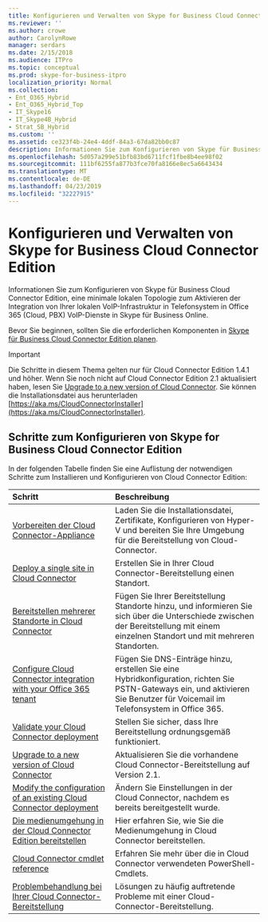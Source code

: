 ```yaml
---
title: Konfigurieren und Verwalten von Skype for Business Cloud Connector Edition
ms.reviewer: ''
ms.author: crowe
author: CarolynRowe
manager: serdars
ms.date: 2/15/2018
ms.audience: ITPro
ms.topic: conceptual
ms.prod: skype-for-business-itpro
localization_priority: Normal
ms.collection:
- Ent_O365_Hybrid
- Ent_O365_Hybrid_Top
- IT_Skype16
- IT_Skype4B_Hybrid
- Strat_SB_Hybrid
ms.custom: ''
ms.assetid: ce323f4b-24e4-4ddf-84a3-67da82bb0c87
description: Informationen Sie zum Konfigurieren von Skype für Business Cloud Connector Edition, eine minimale lokalen Topologie zum Aktivieren der Integration von Ihrer lokalen VoIP-Infrastruktur in Telefonsystem in Office 365 (Cloud, PBX) VoIP-Dienste in Skype für Business Online.
ms.openlocfilehash: 5d057a299e51bfb83bd6711fcf1fbe8b4ee98f02
ms.sourcegitcommit: 111bf6255fa877b3fce70fa8166e8ec5a6643434
ms.translationtype: MT
ms.contentlocale: de-DE
ms.lasthandoff: 04/23/2019
ms.locfileid: "32227915"
---
```

# <a name="configure-and-manage-skype-for-business-cloud-connector-edition"></a>Konfigurieren und Verwalten von Skype for Business Cloud Connector Edition
 
Informationen Sie zum Konfigurieren von Skype für Business Cloud Connector Edition, eine minimale lokalen Topologie zum Aktivieren der Integration von Ihrer lokalen VoIP-Infrastruktur in Telefonsystem in Office 365 (Cloud, PBX) VoIP-Dienste in Skype für Business Online. 
  
Bevor Sie beginnen, sollten Sie die erforderlichen Komponenten in [Skype für Business Cloud Connector Edition planen](plan-skype-for-business-cloud-connector-edition.md).
  
> [!IMPORTANT]
> Die Schritte in diesem Thema gelten nur für Cloud Connector Edition 1.4.1 und höher. Wenn Sie noch nicht auf Cloud Connector Edition 2.1 aktualisiert haben, lesen Sie [Upgrade to a new version of Cloud Connector](upgrade-to-a-new-version-of-cloud-connector.md). Sie können die Installationsdatei aus herunterladen [https://aka.ms/CloudConnectorInstaller](https://aka.ms/CloudConnectorInstaller). 
  
## <a name="steps-to-configure-skype-for-business-cloud-connector-edition"></a>Schritte zum Konfigurieren von Skype for Business Cloud Connector Edition

In der folgenden Tabelle finden Sie eine Auflistung der notwendigen Schritte zum Installieren und Konfigurieren von Cloud Connector Edition:
  
|**Schritt**|**Beschreibung**|
|:-----|:-----|
|[Vorbereiten der Cloud Connector-Appliance](prepare-your-cloud-connector-appliance.md) <br/> |Laden Sie die Installationsdatei, Zertifikate, Konfigurieren von Hyper-V und bereiten Sie Ihre Umgebung für die Bereitstellung von Cloud-Connector.  <br/> |
|[Deploy a single site in Cloud Connector](deploy-a-single-site-in-cloud-connector.md) <br/> |Erstellen Sie in Ihrer Cloud Connector-Bereitstellung einen Standort.  <br/> |
|[Bereitstellen mehrerer Standorte in Cloud Connector](deploy-multiple-sites-in-cloud-connector.md) <br/> |Fügen Sie Ihrer Bereitstellung Standorte hinzu, und informieren Sie sich über die Unterschiede zwischen der Bereitstellung mit einem einzelnen Standort und mit mehreren Standorten.  <br/> |
|[Configure Cloud Connector integration with your Office 365 tenant](configure-cloud-connector-integration-with-your-office-365-tenant.md) <br/> |Fügen Sie DNS-Einträge hinzu, erstellen Sie eine Hybridkonfiguration, richten Sie PSTN-Gateways ein, und aktivieren Sie Benutzer für Voicemail im Telefonsystem in Office 365.  <br/> |
|[Validate your Cloud Connector deployment](validate-your-cloud-connector-deployment.md) <br/> |Stellen Sie sicher, dass Ihre Bereitstellung ordnungsgemäß funktioniert.  <br/> |
|[Upgrade to a new version of Cloud Connector](upgrade-to-a-new-version-of-cloud-connector.md) <br/> |Aktualisieren Sie die vorhandene Cloud Connector-Bereitstellung auf Version 2.1.  <br/> |
|[Modify the configuration of an existing Cloud Connector deployment](modify-the-configuration-of-an-existing-cloud-connector-deployment.md) <br/> |Ändern Sie Einstellungen in der Cloud Connector, nachdem es bereits bereitgestellt wurde.  <br/> |
|[Die medienumgehung in der Cloud Connector Edition bereitstellen](deploy-media-bypass-in-cloud-connector.md) <br/> |Hier erfahren Sie, wie Sie die Medienumgehung in Cloud Connector bereitstellen.  <br/> |
|[Cloud Connector cmdlet reference](cloud-connector-cmdlet-reference.md) <br/> |Erfahren Sie mehr über die in Cloud Connector verwendeten PowerShell-Cmdlets.  <br/> |
|[Problembehandlung bei Ihrer Cloud Connector-Bereitstellung](troubleshoot-your-cloud-connector-deployment.md) <br/> |Lösungen zu häufig auftretende Probleme mit einer Cloud-Connector-Bereitstellung.  <br/> |
   


